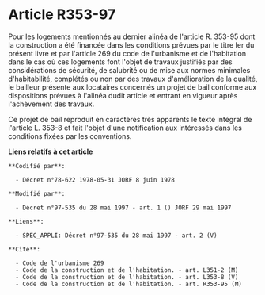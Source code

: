 # Article R353-97

Pour les logements mentionnés au dernier alinéa de l'article R. 353-95 dont la construction a été financée dans les
conditions prévues par le titre Ier du présent livre et par l'article 269 du code de l'urbanisme et de l'habitation dans le
cas où ces logements font l'objet de travaux justifiés par des considérations de sécurité, de salubrité ou de mise aux normes
minimales d'habitabilité, complétés ou non par des travaux d'amélioration de la qualité, le bailleur présente aux locataires
concernés un projet de bail conforme aux dispositions prévues à l'alinéa dudit article et entrant en vigueur après
l'achèvement des travaux.

Ce projet de bail reproduit en caractères très apparents le texte intégral de l'article L. 353-8 et fait l'objet d'une
notification aux intéressés dans les conditions fixées par les conventions.

**Liens relatifs à cet article**

	**Codifié par**:

	  - Décret n°78-622 1978-05-31 JORF 8 juin 1978

	**Modifié par**:

	  - Décret n°97-535 du 28 mai 1997 - art. 1 () JORF 29 mai 1997

	**Liens**:

	  - SPEC_APPLI: Décret n°97-535 du 28 mai 1997 - art. 2 (V)

	**Cite**:

	  - Code de l'urbanisme 269
	  - Code de la construction et de l'habitation. - art. L351-2 (M)
	  - Code de la construction et de l'habitation. - art. L353-8 (V)
	  - Code de la construction et de l'habitation. - art. R353-95 (M)
